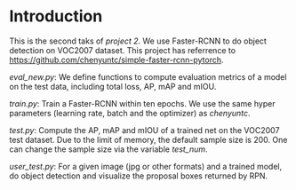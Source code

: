 # Introduction
This is the second taks of *project 2*. We use Faster-RCNN to do object detection on VOC2007 dataset. This project has referrence to https://github.com/chenyuntc/simple-faster-rcnn-pytorch.


*eval_new.py*: We define functions to compute evaluation metrics of a model on the test data, including total loss, AP, mAP and mIOU.

*train.py*: Train a Faster-RCNN within ten epochs. We use the same hyper parameters (learning rate, batch and the optimizer) as *chenyuntc*. 

*test.py*: Compute the AP, mAP and mIOU of a trained net on the VOC2007 test dataset. Due to the limit of memory, the default sample size is 200. One can change the sample size via the variable *test_num*.

*user_test.py*: For a given image (jpg or other formats) and a trained model, do object detection and visualize the proposal boxes returned by RPN.

